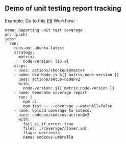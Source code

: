 
## Demo of unit testing report tracking

Example:
Go to this [PR](https://github.com/hendaniel/tdd-coverage/pull/1)
Workflow:

    name: Reporting unit test coverage
    on: [push]
    jobs:
      run:
        runs-on: ubuntu-latest
        strategy:
          matrix:
            node-version: [15.x]    
        steps:
        - uses: actions/checkout@master
        - name: Use Node.js ${{ matrix.node-version }}
          uses: actions/setup-node@v2
          with:
            node-version: ${{ matrix.node-version }}
        - name: Generate coverage report
          run: |
            npm ci
            npm test -- --coverage --watchAll=false
        - name: Upload coverage to Codecov
          uses: codecov/codecov-action@v2
          with:
            fail_ci_if_error: true
            files: ./coverage/clover.xml
            flags: unittests
            name: codecov-umbrella
